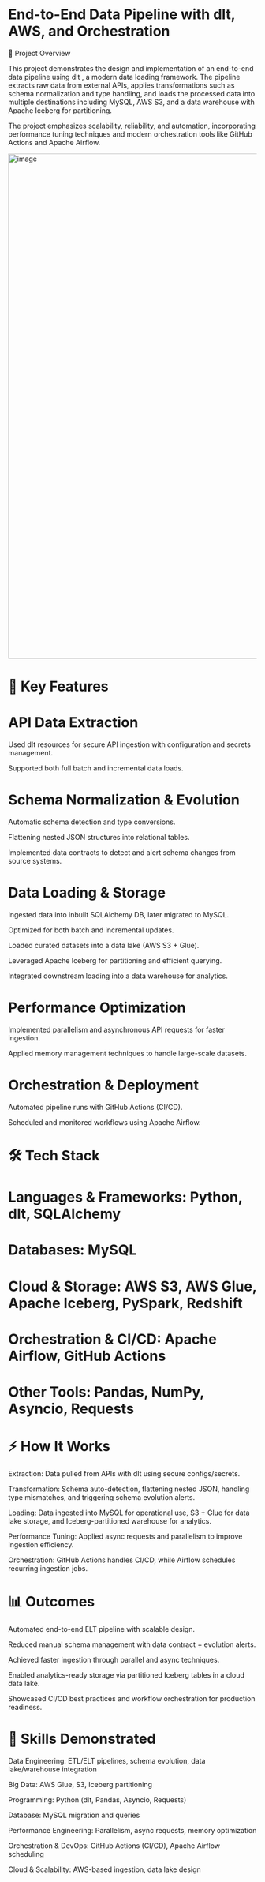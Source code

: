 # End-to-End Data Pipeline with dlt, AWS, and Orchestration
📌 Project Overview

This project demonstrates the design and implementation of an end-to-end data pipeline using dlt
, a modern data loading framework. The pipeline extracts raw data from external APIs, applies transformations such as schema normalization and type handling, and loads the processed data into multiple destinations including MySQL, AWS S3, and a data warehouse with Apache Iceberg for partitioning.

The project emphasizes scalability, reliability, and automation, incorporating performance tuning techniques and modern orchestration tools like GitHub Actions and Apache Airflow.

<img width="1024" height="1024" alt="image" src="https://github.com/user-attachments/assets/eb96fd1a-df8b-4e90-859a-4896a2dc23bd" />


# 🚀 Key Features

# API Data Extraction

Used dlt resources for secure API ingestion with configuration and secrets management.

Supported both full batch and incremental data loads.

# Schema Normalization & Evolution

Automatic schema detection and type conversions.

Flattening nested JSON structures into relational tables.

Implemented data contracts to detect and alert schema changes from source systems.

# Data Loading & Storage

Ingested data into inbuilt SQLAlchemy DB, later migrated to MySQL.

Optimized for both batch and incremental updates.

Loaded curated datasets into a data lake (AWS S3 + Glue).

Leveraged Apache Iceberg for partitioning and efficient querying.

Integrated downstream loading into a data warehouse for analytics.

# Performance Optimization

Implemented parallelism and asynchronous API requests for faster ingestion.

Applied memory management techniques to handle large-scale datasets.

# Orchestration & Deployment

Automated pipeline runs with GitHub Actions (CI/CD).

Scheduled and monitored workflows using Apache Airflow.

# 🛠️ Tech Stack

# Languages & Frameworks: Python, dlt, SQLAlchemy

# Databases: MySQL

# Cloud & Storage: AWS S3, AWS Glue, Apache Iceberg, PySpark, Redshift 

# Orchestration & CI/CD: Apache Airflow, GitHub Actions

# Other Tools: Pandas, NumPy, Asyncio, Requests

# ⚡ How It Works

Extraction: Data pulled from APIs with dlt using secure configs/secrets.

Transformation: Schema auto-detection, flattening nested JSON, handling type mismatches, and triggering schema evolution alerts.

Loading: Data ingested into MySQL for operational use, S3 + Glue for data lake storage, and Iceberg-partitioned warehouse for analytics.

Performance Tuning: Applied async requests and parallelism to improve ingestion efficiency.

Orchestration: GitHub Actions handles CI/CD, while Airflow schedules recurring ingestion jobs.

# 📊 Outcomes

Automated end-to-end ELT pipeline with scalable design.

Reduced manual schema management with data contract + evolution alerts.

Achieved faster ingestion through parallel and async techniques.

Enabled analytics-ready storage via partitioned Iceberg tables in a cloud data lake.

Showcased CI/CD best practices and workflow orchestration for production readiness.

# 🎯 Skills Demonstrated

Data Engineering: ETL/ELT pipelines, schema evolution, data lake/warehouse integration

Big Data: AWS Glue, S3, Iceberg partitioning

Programming: Python (dlt, Pandas, Asyncio, Requests)

Database: MySQL migration and queries

Performance Engineering: Parallelism, async requests, memory optimization

Orchestration & DevOps: GitHub Actions (CI/CD), Apache Airflow scheduling

Cloud & Scalability: AWS-based ingestion, data lake design
